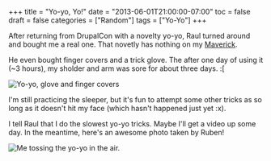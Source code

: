 +++
title = "Yo-yo, Yo!"
date = "2013-06-01T21:00:00-07:00"
toc = false
draft = false
categories = ["Random"]
tags = ["Yo-Yo"]
+++



<p>After returning from DrupalCon with a novelty yo-yo, Raul turned around and bought me a real one. That novetly has nothing on my <a href="http://www.amazon.com/Yomega-Maverick-High-Speed-Colors/dp/B001WOL09I" target="_blank">Maverick</a>.</p>    
<p>He even bought finger covers and a trick glove. The after one&nbsp;day of using it (~3 hours), my sholder and arm was sore for about three days. :[</p>    
<p><img alt="Yo-yo, glove and finger covers" src="/images/2013/06/8963561815_fff7d0503d_h.jpg" title="First thing Raul told me is that it will get scratched - so don&amp;#039;t freak out when it does." /></p>    
<p>I'm still practicing the sleeper, but it's fun to attempt some other tricks as so long as it doesn't hit my face (which hasn't happened just yet :x).</p>    
<p>I tell Raul that I do the slowest yo-yo tricks. Maybe I'll get a video up some day. In the meantime, here's an awesome photo taken by Ruben!</p>    
<p><img alt="Me tossing the yo-yo in the air." src="/images/2013/06/IMG953019_2.jpg" title="Everyone do the yo-bot! °¯¯¯\(o□o)\_" /></p>  